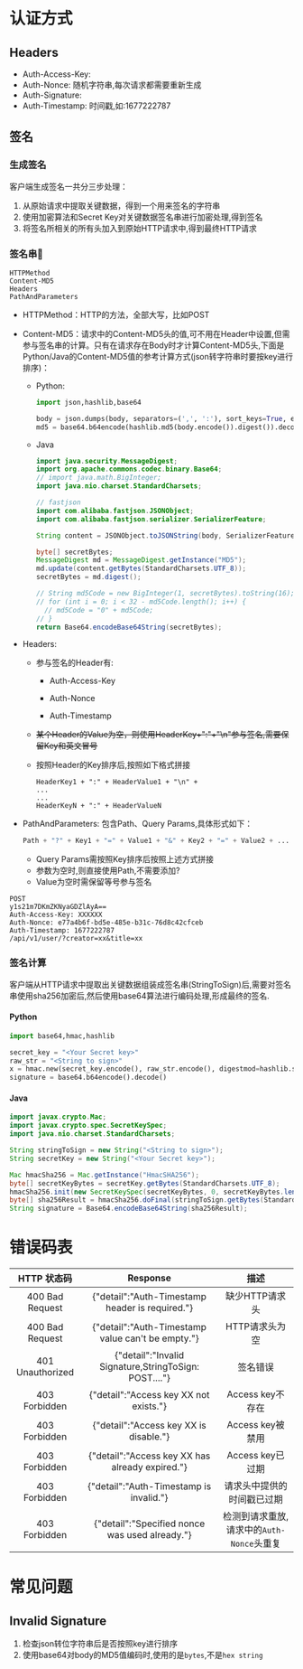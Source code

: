 # 认证方式

## Headers

* Auth-Access-Key: <Your access_key>
* Auth-Nonce: 随机字符串,每次请求都需要重新生成
* Auth-Signature: <signature>
* Auth-Timestamp: 时间戳,如:1677222787

## 签名

### 生成签名

客户端生成签名一共分三步处理：

1. 从原始请求中提取关键数据，得到一个用来签名的字符串
2. 使用加密算法和Secret Key对关键数据签名串进行加密处理,得到签名
3. 将签名所相关的所有头加入到原始HTTP请求中,得到最终HTTP请求

### 签名串🍢

```
HTTPMethod
Content-MD5
Headers
PathAndParameters
```
* HTTPMethod：HTTP的方法，全部大写，比如POST

* Content-MD5：请求中的Content-MD5头的值,可不用在Header中设置,但需参与签名串的计算。只有在请求存在Body时才计算Content-MD5头,下面是Python/Java的Content-MD5值的参考计算方式(json转字符串时要按key进行排序)：

  * Python:

    ```python
    import json,hashlib,base64
    
    body = json.dumps(body, separators=(',', ':'), sort_keys=True, ensure_ascii=False)
    md5 = base64.b64encode(hashlib.md5(body.encode()).digest()).decode()
    ```

  * Java

    ```java
    import java.security.MessageDigest;
    import org.apache.commons.codec.binary.Base64;
    // import java.math.BigInteger;
    import java.nio.charset.StandardCharsets;
    
    // fastjson
    import com.alibaba.fastjson.JSONObject;
    import com.alibaba.fastjson.serializer.SerializerFeature;
    
    String content = JSONObject.toJSONString(body, SerializerFeature.MapSortField);
    
    byte[] secretBytes;
    MessageDigest md = MessageDigest.getInstance("MD5");
    md.update(content.getBytes(StandardCharsets.UTF_8));
    secretBytes = md.digest();
    
    // String md5Code = new BigInteger(1, secretBytes).toString(16);
    // for (int i = 0; i < 32 - md5Code.length(); i++) {
      // md5Code = "0" + md5Code;
    // }
    return Base64.encodeBase64String(secretBytes);
    ```

* Headers: 

  * 参与签名的Header有:

    * Auth-Access-Key

    * Auth-Nonce
  
    * Auth-Timestamp
  
  * ~~某个Header的Value为空，则使用HeaderKey+":"+"\n"参与签名,需要保留Key和英文冒号~~
  
  * 按照Header的Key排序后,按照如下格式拼接
  
    ```
    HeaderKey1 + ":" + HeaderValue1 + "\n" +
    ...
    ...
    HeaderKeyN + ":" + HeaderValueN
    ```
  


* PathAndParameters: 包含Path、Query Params,具体形式如下：

  ```python
  Path + "?" + Key1 + "=" + Value1 + "&" + Key2 + "=" + Value2 + ... "&" + KeyN + "=" + ValueN
  ```

  * Query Params需按照Key排序后按照上述方式拼接
  * 参数为空时,则直接使用Path,不需要添加?
  * Value为空时需保留等号参与签名

```http
POST
y1s21m7DKmZKNyaGDZlAyA==
Auth-Access-Key: XXXXXX
Auth-Nonce: e77a4b6f-bd5e-485e-b31c-76d8c42cfceb
Auth-Timestamp: 1677222787
/api/v1/user/?creator=xx&title=xx
```

### 签名计算

客户端从HTTP请求中提取出关键数据组装成签名串(StringToSign)后,需要对签名串使用sha256加密后,然后使用base64算法进行编码处理,形成最终的签名.

#### Python

```python
import base64,hmac,hashlib

secret_key = "<Your Secret key>"
raw_str = "<String to sign>"
x = hmac.new(secret_key.encode(), raw_str.encode(), digestmod=hashlib.sha256).digest()
signature = base64.b64encode().decode()
```

#### Java

```java
import javax.crypto.Mac;
import javax.crypto.spec.SecretKeySpec;
import java.nio.charset.StandardCharsets;

String stringToSign = new String("<String to sign>");
String secretKey = new String("<Your Secret key>");

Mac hmacSha256 = Mac.getInstance("HmacSHA256");
byte[] secretKeyBytes = secretKey.getBytes(StandardCharsets.UTF_8);
hmacSha256.init(new SecretKeySpec(secretKeyBytes, 0, secretKeyBytes.length, "HmacSHA256"));
byte[] sha256Result = hmacSha256.doFinal(stringToSign.getBytes(StandardCharsets.UTF_8));
String signature = Base64.encodeBase64String(sha256Result);
```



# 错误码表

|   HTTP 状态码    |                       Response                        |                   描述                    |
| :--------------: | :---------------------------------------------------: | :---------------------------------------: |
| 400 Bad Request  |    {"detail":"Auth-Timestamp header is required."}    |              缺少HTTP请求头               |
| 400 Bad Request  |   {"detail":"Auth-Timestamp value can't be empty."}   |              HTTP请求头为空               |
| 401 Unauthorized | {"detail":"Invalid Signature,StringToSign: POST...."} |                 签名错误                  |
|  403 Forbidden   |        {"detail":"Access key XX not exists."}         |             Access key不存在              |
|  403 Forbidden   |        {"detail":"Access key XX is disable."}         |             Access key被禁用              |
|  403 Forbidden   |    {"detail":"Access key XX has already expired."}    |             Access key已过期              |
|  403 Forbidden   |        {"detail":"Auth-Timestamp is invalid."}        |        请求头中提供的时间戳已过期         |
|  403 Forbidden   |    {"detail":"Specified nonce was used already."}     | 检测到请求重放,请求中的`Auth-Nonce`头重复 |

# 常见问题

## Invalid Signature

1. 检查json转位字符串后是否按照key进行排序
2. 使用base64对body的MD5值编码时,使用的是`bytes`,不是`hex string`



